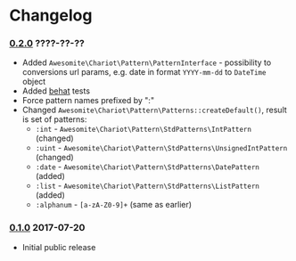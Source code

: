 # Changelog

### [0.2.0] ????-??-??

* Added `Awesomite\Chariot\Pattern\PatternInterface` - possibility to conversions url params, e.g. date in format `YYYY-mm-dd` to `DateTime` object
* Added [behat] tests
* Force pattern names prefixed by ":"
* Changed `Awesomite\Chariot\Pattern\Patterns::createDefault()`, result is set of patterns:
  * `:int` - `Awesomite\Chariot\Pattern\StdPatterns\IntPattern` (changed)
  * `:uint` - `Awesomite\Chariot\Pattern\StdPatterns\UnsignedIntPattern` (changed)
  * `:date` - `Awesomite\Chariot\Pattern\StdPatterns\DatePattern` (added)
  * `:list` - `Awesomite\Chariot\Pattern\StdPatterns\ListPattern` (added)
  * `:alphanum` - `[a-zA-Z0-9]+` (same as earlier)

### [0.1.0] 2017-07-20
    
* Initial public release

[0.2.0]: https://github.com/awesomite/chariot/compare/v0.1.0...0.2
[0.1.0]: https://github.com/awesomite/chariot/tree/v0.1.0
[behat]: http://behat.org

